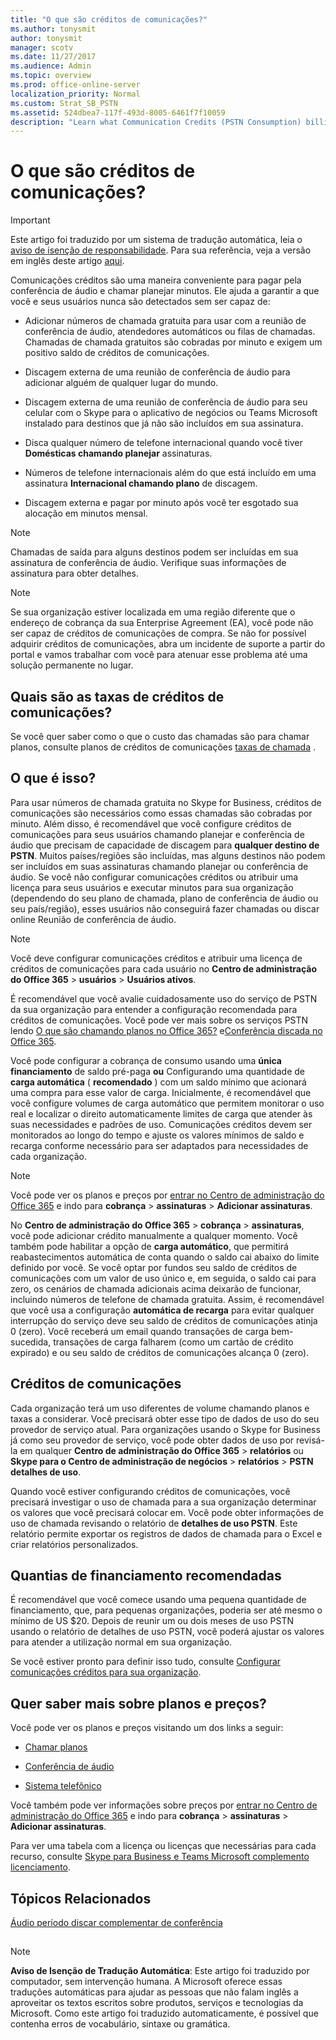 ```yaml
---
title: "O que são créditos de comunicações?"
ms.author: tonysmit
author: tonysmit
manager: scotv
ms.date: 11/27/2017
ms.audience: Admin
ms.topic: overview
ms.prod: office-online-server
localization_priority: Normal
ms.custom: Strat_SB_PSTN
ms.assetid: 524dbea7-117f-493d-8005-6461f7f10059
description: "Learn what Communication Credits (PSTN Consumption) billing, how to find rates, and what services you get. "
---
```


# O que são créditos de comunicações?

> [!IMPORTANT]
> Este artigo foi traduzido por um sistema de tradução automática, leia o [aviso de isenção de responsabilidade](524dbea7-117f-493d-8005-6461f7f10059.md#MT_Footer). Para sua referência, veja a versão em inglês deste artigo [aqui](https://support.office.com/en-us/article/524dbea7-117f-493d-8005-6461f7f10059). 
  
Comunicações créditos são uma maneira conveniente para pagar pela conferência de áudio e chamar planejar minutos. Ele ajuda a garantir a que você e seus usuários nunca são detectados sem ser capaz de:
  
- Adicionar números de chamada gratuita para usar com a reunião de conferência de áudio, atendedores automáticos ou filas de chamadas. Chamadas de chamada gratuitos são cobradas por minuto e exigem um positivo saldo de créditos de comunicações.
    
- Discagem externa de uma reunião de conferência de áudio para adicionar alguém de qualquer lugar do mundo.
    
- Discagem externa de uma reunião de conferência de áudio para seu celular com o Skype para o aplicativo de negócios ou Teams Microsoft instalado para destinos que já não são incluídos em sua assinatura.
    
- Disca qualquer número de telefone internacional quando você tiver **Domésticas chamando planejar** assinaturas.
    
- Números de telefone internacionais além do que está incluído em uma assinatura **Internacional chamando plano** de discagem.
    
- Discagem externa e pagar por minuto após você ter esgotado sua alocação em minutos mensal.
    
> [!NOTE]
> Chamadas de saída para alguns destinos podem ser incluídas em sua assinatura de conferência de áudio. Verifique suas informações de assinatura para obter detalhes. 
  
> [!NOTE]
> Se sua organização estiver localizada em uma região diferente que o endereço de cobrança da sua Enterprise Agreement (EA), você pode não ser capaz de créditos de comunicações de compra. Se não for possível adquirir créditos de comunicações, abra um incidente de suporte a partir do portal e vamos trabalhar com você para atenuar esse problema até uma solução permanente no lugar. 
  
## Quais são as taxas de créditos de comunicações?

Se você quer saber como o que o custo das chamadas são para chamar planos, consulte planos de créditos de comunicações [taxas de chamada](https://products.office.com/en-us/skype-for-business/pstn-calling-plans#Rates) .
  
## O que é isso?

Para usar números de chamada gratuita no Skype for Business, créditos de comunicações são necessários como essas chamadas são cobradas por minuto. Além disso, é recomendável que você configure créditos de comunicações para seus usuários chamando planejar e conferência de áudio que precisam de capacidade de discagem para **qualquer destino de PSTN**. Muitos países/regiões são incluídas, mas alguns destinos não podem ser incluídos em suas assinaturas chamando planejar ou conferência de áudio. Se você não configurar comunicações créditos ou atribuir uma licença para seus usuários e executar minutos para sua organização (dependendo do seu plano de chamada, plano de conferência de áudio ou seu país/região), esses usuários não conseguirá fazer chamadas ou discar online Reunião de conferência de áudio.
  
> [!NOTE]
> Você deve configurar comunicações créditos e atribuir uma licença de créditos de comunicações para cada usuário no **Centro de administração do Office 365** > **usuários** > **Usuários ativos**. 
  
É recomendável que você avalie cuidadosamente uso do serviço de PSTN da sua organização para entender a configuração recomendada para créditos de comunicações. Você pode ver mais sobre os serviços PSTN lendo [O que são chamando planos no Office 365?](../what-are-calling-plans-in-office-365/what-are-calling-plans-in-office-365.md) e[Conferência discada no Office 365](../misctopics/dial-in-conferencing-in-office-365.md).
  
Você pode configurar a cobrança de consumo usando uma **única financiamento** de saldo pré-paga **ou** Configurando uma quantidade de **carga automática** ( **recomendado** ) com um saldo mínimo que acionará uma compra para esse valor de carga. Inicialmente, é recomendável que você configure volumes de carga automático que permitem monitorar o uso real e localizar o direito automaticamente limites de carga que atender às suas necessidades e padrões de uso. Comunicações créditos devem ser monitorados ao longo do tempo e ajuste os valores mínimos de saldo e recarga conforme necessário para ser adaptados para necessidades de cada organização.
  
> [!NOTE]
> Você pode ver os planos e preços por [entrar no Centro de administração do Office 365](https://portal.office.com/adminportal/home?add=sub&amp;adminportal=1#/catalog) e indo para **cobrança** > **assinaturas** > **Adicionar assinaturas**. 
  
No **Centro de administração do Office 365** > **cobrança** > **assinaturas**, você pode adicionar crédito manualmente a qualquer momento. Você também pode habilitar a opção de **carga automático**, que permitirá reabastecimentos automática de conta quando o saldo cai abaixo do limite definido por você. Se você optar por fundos seu saldo de créditos de comunicações com um valor de uso único e, em seguida, o saldo cai para zero, os cenários de chamada adicionais acima deixarão de funcionar, incluindo números de telefone de chamada gratuita. Assim, é recomendável que você usa a configuração **automática de recarga** para evitar qualquer interrupção do serviço deve seu saldo de créditos de comunicações atinja 0 (zero). Você receberá um email quando transações de carga bem-sucedida, transações de carga falharem (como um cartão de crédito expirado) e ou seu saldo de créditos de comunicações alcança 0 (zero).
  
## Créditos de comunicações

Cada organização terá um uso diferentes de volume chamando planos e taxas a considerar. Você precisará obter esse tipo de dados de uso do seu provedor de serviço atual. Para organizações usando o Skype for Business já como seu provedor de serviço, você pode obter dados de uso por revisá-la em qualquer **Centro de administração do Office 365** > **relatórios** ou **Skype para o Centro de administração de negócios** > **relatórios** > **PSTN detalhes de uso**.
  
Quando você estiver configurando créditos de comunicações, você precisará investigar o uso de chamada para a sua organização determinar os valores que você precisará colocar em. Você pode obter informações de uso de chamada revisando o relatório de **detalhes de uso PSTN**. Este relatório permite exportar os registros de dados de chamada para o Excel e criar relatórios personalizados.
  
## Quantias de financiamento recomendadas

É recomendável que você comece usando uma pequena quantidade de financiamento, que, para pequenas organizações, poderia ser até mesmo o mínimo de US $20. Depois de reunir um ou dois meses de uso PSTN usando o relatório de detalhes de uso PSTN, você poderá ajustar os valores para atender a utilização normal em sua organização.
  
Se você estiver pronto para definir isso tudo, consulte [Configurar comunicações créditos para sua organização](set-up-communications-credits-for-your-organization.md).
  
## Quer saber mais sobre planos e preços?

Você pode ver os planos e preços visitando um dos links a seguir:
  
- [Chamar planos](https://go.microsoft.com/fwlink/?linkid=799761)
    
- [Conferência de áudio](https://go.microsoft.com/fwlink/?linkid=799762)
    
- [Sistema telefônico](https://go.microsoft.com/fwlink/?linkid=799763 )
    
Você também pode ver informações sobre preços por [entrar no Centro de administração do Office 365](https://portal.office.com/adminportal/home?add=sub&amp;adminportal=1#/catalog) e indo para **cobrança** > **assinaturas** > **Adicionar assinaturas**.
  
Para ver uma tabela com a licença ou licenças que necessárias para cada recurso, consulte [Skype para Business e Teams Microsoft complemento licenciamento](skype-for-business-and-microsoft-teams-add-on-licensing.md).
  
## Tópicos Relacionados

[Áudio período discar complementar de conferência](../accessibility-and-regulatory/audio-conferencing-complimentary-dial-out-period.md)
  
## 
<a name="MT_Footer"> </a>

> [!NOTE]
> **Aviso de Isenção de Tradução Automática**: Este artigo foi traduzido por computador, sem intervenção humana. A Microsoft oferece essas traduções automáticas para ajudar as pessoas que não falam inglês a aproveitar os textos escritos sobre produtos, serviços e tecnologias da Microsoft. Como este artigo foi traduzido automaticamente, é possível que contenha erros de vocabulário, sintaxe ou gramática. 
  

